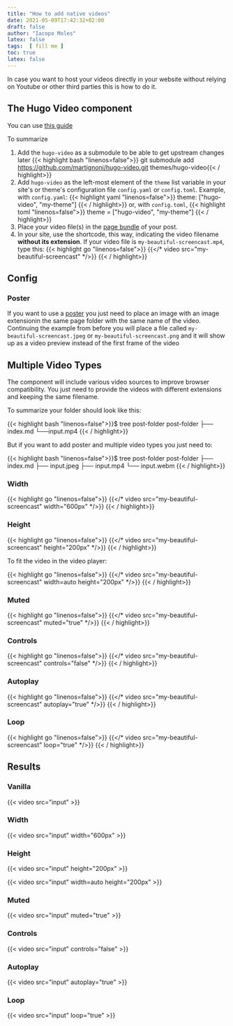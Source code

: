 ```yaml
---
title: "How to add native videos"
date: 2021-05-09T17:42:32+02:00
draft: false
author: "Iacopo Moles"
latex: false
tags:  [ fill me ]
toc: true
latex: false
---
```


In case you want to host your videos directly in your website without relying on Youtube or other third parties this is how to do it.

<!--more-->

## The Hugo Video component

You can use [this guide](https://github.com/martignoni/hugo-video)

To summarize

1. Add the `hugo-video` as a submodule to be able to get upstream changes later
   {{< highlight bash "linenos=false">}} git submodule add https://github.com/martignoni/hugo-video.git themes/hugo-video{{< / highlight>}}
2. Add `hugo-video` as the left-most element of the `theme` list variable in your site's or theme's configuration file `config.yaml` or `config.toml`. Example, with `config.yaml`:
    {{< highlight yaml "linenos=false">}} theme: ["hugo-video", "my-theme"] {{< / highlight>}}
    or, with `config.toml`,
    {{< highlight toml "linenos=false">}} theme = ["hugo-video", "my-theme"] {{< / highlight>}}
3. Place your video file(s) in the [page bundle](https://gohugo.io/content-management/page-bundles/) of your post.
4. In your site, use the shortcode, this way, indicating the video filename __without its extension__. If your video file is `my-beautiful-screencast.mp4`, type this:
    {{< highlight go "linenos=false">}} {{</*  video src="my-beautiful-screencast" */>}} {{< / highlight>}}
   

## Config

### Poster

If you want to use a [poster](https://www.w3schools.com/TAgs/att_video_poster.asp) you just need to place an image with an image extensionin the same page folder with the same name of the video. Continuing the example from before you will place a file called `my-beautiful-screencast.jpeg` or `my-beautiful-screencast.png` and it will show up as a video preview instead of the first frame of the video

## Multiple Video Types

The component will include various video sources to improve browser compatibility. You just need to provide the videos with different extensions and keeping the same filename.


To summarize your folder should look like this:

{{< highlight bash "linenos=false">}}$ tree post-folder
post-folder
├── index.md
└──input.mp4 {{< / highlight>}}

But if you want to add poster and multiple video types you just need to:

{{< highlight bash "linenos=false">}}$ tree post-folder
post-folder
├── index.md
├── input.jpeg
├── input.mp4
└── input.webm {{< / highlight>}}


### Width

 {{< highlight go "linenos=false">}} {{</*  video src="my-beautiful-screencast" width="600px" */>}} {{< / highlight>}}

### Height

 {{< highlight go "linenos=false">}} {{</*  video src="my-beautiful-screencast" height="200px" */>}} {{< / highlight>}}

 To fit  the video in the video player:

 {{< highlight go "linenos=false">}} {{</*  video src="my-beautiful-screencast"  width=auto height="200px" */>}} {{< / highlight>}}



### Muted

 {{< highlight go "linenos=false">}} {{</*  video src="my-beautiful-screencast" muted="true" */>}} {{< / highlight>}}


### Controls

 {{< highlight go "linenos=false">}} {{</*  video src="my-beautiful-screencast" controls="false" */>}} {{< / highlight>}}


### Autoplay

 {{< highlight go "linenos=false">}} {{</*  video src="my-beautiful-screencast" autoplay="true" */>}} {{< / highlight>}}

### Loop

 {{< highlight go "linenos=false">}} {{</*  video src="my-beautiful-screencast" loop="true" */>}} {{< / highlight>}}

## Results

### Vanilla

{{< video src="input" >}}

### Width

{{<  video src="input" width="600px" >}} 

### Height

{{<  video src="input" height="200px" >}} 

{{<  video src="input" width=auto height="200px" >}} 

### Muted

{{<  video src="input" muted="true" >}} 

### Controls

{{<  video src="input" controls="false" >}} 

### Autoplay

{{<  video src="input" autoplay="true" >}} 

### Loop

{{<  video src="input" loop="true" >}} 
